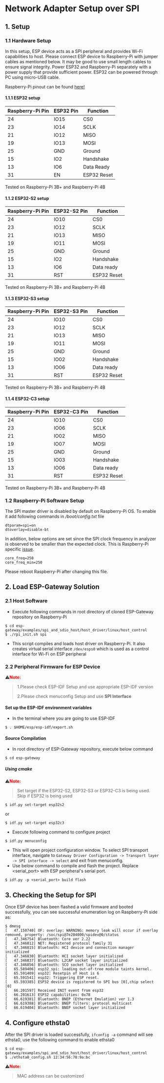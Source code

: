 # Network Adapter Setup over SPI

## 1. Setup

### 1.1 Hardware Setup

In this setup, ESP device acts as a SPI peripheral and provides Wi-Fi capabilities to host. Please connect ESP device to Raspberry-Pi with jumper cables as mentioned below. It may be good to use small length cables to ensure signal integrity. Power ESP32 and Raspberry-Pi separately with a power supply that provide sufficient power. ESP32 can be powered through PC using micro-USB cable.

Raspberry-Pi pinout can be found [here!](https://pinout.xyz/pinout/spi)

#### 1.1.1 ESP32 setup

| Raspberry-Pi Pin | ESP32 Pin | Function    |
| ---------------- | --------- | ----------- |
| 24               | IO15      | CS0         |
| 23               | IO14      | SCLK        |
| 21               | IO12      | MISO        |
| 19               | IO13      | MOSI        |
| 25               | GND       | Ground      |
| 15               | IO2       | Handshake   |
| 13               | IO6       | Data Ready  |
| 31               | EN        | ESP32 Reset |

Tested on Raspberry-Pi 3B+ and Raspberry-Pi 4B

#### 1.1.2 ESP32-S2 setup

| Raspberry-Pi Pin | ESP32-S2 Pin | Function    |
| ---------------- | ------------ | ----------- |
| 24               | IO10         | CS0         |
| 23               | IO12         | SCLK        |
| 21               | IO13         | MISO        |
| 19               | IO11         | MOSI        |
| 25               | GND          | Ground      |
| 15               | IO2          | Handshake   |
| 13               | IO6          | Data ready  |
| 31               | RST          | ESP32 Reset |

Tested on Raspberry-Pi 3B+ and Raspberry-Pi 4B

#### 1.1.3 ESP32-S3 setup

| Raspberry-Pi Pin | ESP32-S3 Pin | Function    |
| ---------------- | ------------ | ----------- |
| 24               | IO10         | CS0         |
| 23               | IO12         | SCLK        |
| 21               | IO13         | MISO        |
| 19               | IO11         | MOSI        |
| 25               | GND          | Ground      |
| 15               | IO02         | Handshake   |
| 13               | IO06         | Data ready  |
| 31               | RST          | ESP32 Reset |

Tested on Raspberry-Pi 3B+ and Raspberry-Pi 4B

#### 1.1.4 ESP32-C3 setup

| Raspberry-Pi Pin | ESP32-C3 Pin | Function    |
| ---------------- | ------------ | ----------- |
| 24               | IO10         | CS0         |
| 23               | IO06         | SCLK        |
| 21               | IO02         | MISO        |
| 19               | IO07         | MOSI        |
| 25               | GND          | Ground      |
| 15               | IO03         | Handshake   |
| 13               | IO06         | Data ready  |
| 31               | RST          | ESP32 Reset |

Tested on Raspberry-Pi 3B+ and Raspberry-Pi 4B

### 1.2 Raspberry-Pi Software Setup

The SPI master driver is disabled by default on Raspberry-Pi OS. To enable it add following commands in */boot/config.txt* file

```
dtparam=spi=on
dtoverlay=disable-bt
```

In addition, below options are set since the SPI clock frequency in analyzer is observed to be smaller than the expected clock. This is Raspberry-Pi specific [issue](https://github.com/raspberrypi/linux/issues/2286).

```
core_freq=250
core_freq_min=250
```

Please reboot Raspberry-Pi after changing this file.

## 2. Load ESP-Gateway Solution

### 2.1 Host Software

- Execute following commands in root directory of cloned ESP-Gateway repository on Raspberry-Pi

```
$ cd esp-gateway/examples/spi_and_sdio_host/host_driver/linux/host_control
$ ./rpi_init.sh spi
```

- This script compiles and loads host driver on Raspberry-Pi. It also creates virtual serial interface `/dev/esps0` which is used as a control interface for Wi-Fi on ESP peripheral

### 2.2 Peripheral Firmware for ESP Device

⚠️<font color=red>**Note:** </font>

> 1.Please check ESP-IDF Setup and use appropriate ESP-IDF version
>
> 2.Please check menuconfig Setup and use **SPI Interface**

#### Set up the ESP-IDF environment variables

- In the terminal where you are going to use ESP-IDF

```
$ . $HOME/esp/esp-idf/export.sh
```

#### Source Compilation

- In root directory of ESP-Gateway repository, execute below command

```
$ cd esp-gateway
```

##### Using cmake

⚠️<font color=red>**Note:** </font>

>Set target if the ESP32-S2, ESP32-S3 or ESP32-C3 is being used. Skip if ESP32 is being used

```
$ idf.py set-target esp32s2
```

or

```
$ idf.py set-target esp32c3
```

- Execute following command to configure project

```
$ idf.py menuconfig
```

- This will open project configuration window. To select SPI transport interface, navigate to `Gateway Driver Configuration -> Transport layer -> SPI interface -> select` and exit from menuconfig.
- Use below command to compile and flash the project. Replace <serial_port> with ESP peripheral's serial port.

```
$ idf.py -p <serial_port> build flash
```

## 3. Checking the Setup for SPI

Once ESP device has been flashed a valid firmware and booted successfully, you can see successful enumeration log on Raspberry-Pi side as:

```
$ dmesg
[   47.150740] OF: overlay: WARNING: memory leak will occur if overlay removed, property: /soc/spi@7e204000/spidev@0/status
[   47.346754] Bluetooth: Core ver 2.22
[   47.346812] NET: Registered protocol family 31
[   47.346815] Bluetooth: HCI device and connection manager initialized
[   47.346830] Bluetooth: HCI socket layer initialized
[   47.346837] Bluetooth: L2CAP socket layer initialized
[   47.346856] Bluetooth: SCO socket layer initialized
[   65.589406] esp32_spi: loading out-of-tree module taints kernel.
[   65.591409] esp32: Resetpin of Host is 6
[   65.591541] esp32: Triggering ESP reset.
[   65.593385] ESP32 device is registered to SPI bus [0],chip select [0]
[   66.201597] Received INIT event from esp32
[   66.201613] ESP32 capabilities: 0x78
[   66.619381] Bluetooth: BNEP (Ethernet Emulation) ver 1.3
[   66.619388] Bluetooth: BNEP filters: protocol multicast
[   66.619404] Bluetooth: BNEP socket layer initialized
```

## 4. Configure ethsta0

After the SPI driver is loaded successfully, `ifconfig -a` command will see ethsta0, use the following command to enable ethsta0

```
$ cd esp-gateway/examples/spi_and_sdio_host/host_driver/linux/host_control
$ ./ethsta0_config.sh 12:34:56:78:9a:bc
```

⚠️<font color=red>**Note:** </font>

> MAC address can be customized
